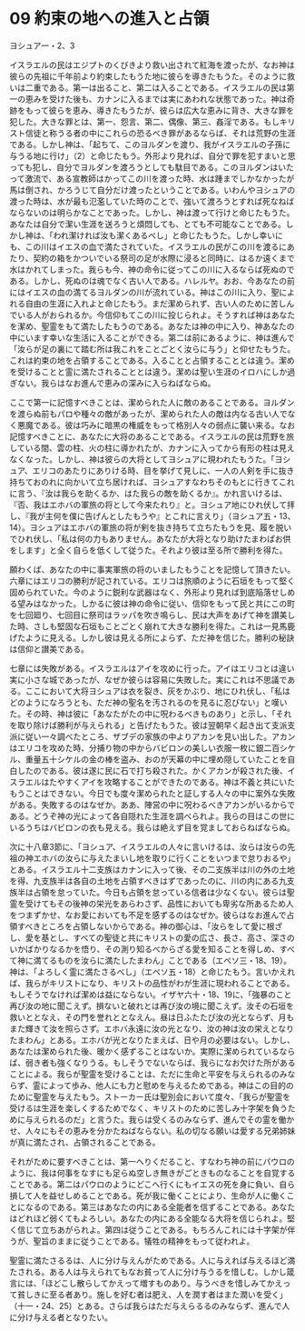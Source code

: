 # 09 約束の地への進入と占領

ヨシュア一・2、3

イスラエルの民はエジプトのくびきより救い出されて紅海を渡ったが、なお神は彼らの先祖に千年前より約束したもうた地に彼らを導きたもうた。そのように救いは二重である。第一は出ること、第二は入ることである。イスラエルの民は第一の恵みを受けた後も、カナンに入るまでは実にあわれな状態であった。神は奇跡をもって彼らを恵み、導きたもうたが、彼らは広大な恵みに背き、大きな罪を犯した。大きな罪とは、第一、怨言、第二、偶像、第三、姦淫である。もしキリスト信徒と称うる者の中にこれらの恐るべき罪があるならば、それは荒野の生涯である。しかし神は、「起ちて、このヨルダンを渡り、我がイスラエルの子孫に与うる地に行け」（2）と命じたもう。外形より見れば、自分で罪を犯すまいと思っても犯し、自分でヨルダンを渡ろうとしても駄目である。このヨルダンはいたって激流で、ある宣教師はかってこの川を渡った時、水は踵までしかなかったが馬は倒され、かろうじて自分だけ渡ったということである。いわんやヨシュアの渡った時は、水が最も氾濫していた時のことで、強いて渡ろうとすれば死なねばならないのは明らかなことであった。しかし、神は渡って行けと命じたもうた。あなたは自分で潔い生涯を送ろうと煩悶しても、とても不可能なことである。しかし神は、「われ潔ければ汝も潔くあるべし」と命じたもうた。しかし幸いにも、この川はイエスの血で満たされていた。イスラエルの民がこの川を渡るにあたり、契約の箱をかついでいる祭司の足が水際に浸ると同時に、はるか遠くまで水はかれてしまった。我らも今、神の命令に従ってこの川に入るならば死ぬのである。しかし、死ぬのは魂でなく古い人である。ハレルヤ。おお、今あなたの前にはイエスの血の満てるヨルダンの川が流れている。神はこの川に入り、聖によれる自由の生涯に入れよと命じたもう。まだ潔められず、古い人のために苦しんでいる人がおられるか。今信仰もてこの川に投じられよ。そうすれば神はあなたを潔め、聖霊をもて満たしたもうのである。あなたは神の中に入り、神あなたの中にいます幸いな生活に入ることができる。第二は前にあるように、神は進んで「汝らが足の裏にて踏む所は我これをことごとく汝らに与う」と仰せたもうた。これは約束の地を占領することである。入ることと占領することとは違う。潔めを受けることと霊に満たされることとは違う。潔めは聖い生涯のイロハにしか過ぎない。我らはなお進んで恵みの深みに入らねばならぬ。

ここで第一に記憶すべきことは、潔められた人に敵のあることである。ヨルダンを渡らぬ前もパロや種々の敵があったが、潔められた人の敵は内なる古い人でなく悪魔である。彼は巧みに暗黒の権威をもって格別人々の弱点に襲い来る。なお記憶すべきことに、あなたに大将のあることである。イスラエルの民は荒野を旅している間、雲の柱、火の柱に導かれたが、カナンに入ってから有形の柱は見えなくなった。しかし、神は彼らの大将としてヨシュアに現われたもうた。「ヨシュア、エリコのあたりにありける時、目を挙げて見しに、一人の人剣を手に抜き持ちておのれに向かいて立ち居ければ、ヨシュアすなわちそのもとに行きてこれに言う、『汝は我らを助くるか、はた我らの敵を助くるか』。かれ言いけるは、『否、我はエホバの軍旅の将として今来たれり』と。ヨシュア地にひれ伏して拝し、『我が主何を僕に告げんとしたもうや』とこれに言えり」（ヨシュア五・13、14）。ヨシュアはエホバの軍旅の将が剣を抜き持ちて立ちたもうを見、履を脱いでひれ伏し、「私は何の力もありません。あなたが大将となり助けたまわぱお供をします」と全く自らを低くして従うた。それより彼は至る所で勝利を得た。

願わくぱ、あなたの中に事実軍旅の将のいましたもうことを記憶して頂きたい。六章にはエリコの勝利が記されている。エリコは旅順のように石垣をもって堅く固められていた。今のように鋭利な武器はなく、外形より見れば到底陥落せしめる望みはなかった。しかるに彼は神の命令に従い、信仰をもって民と共にこの町を七回廻り、七回目に祭司はラッパを吹き鳴らし、民は大声をあげて神を讃美した時、さしも堅固な石垣もことごとく崩れて大きな勝利を得た。これは一見馬鹿げたように見える。しかし彼は見える所によらず、ただ神を信じた。勝利の秘訣は信仰と讃美である。

七章には失敗がある。イスラエルはアイを攻めに行った。アイはエリコとは違い実に小さな城であったが、なぜか彼らは容易に失敗した。実にこれは不思議である。ここにおいて大将ヨシュアは衣を裂き、灰をかぶり、地にひれ伏し、「私はどのようになろうとも、ただ神の聖名を汚されるのを見るに忍びない」と嘆いた。その時、神は彼に「あなたがたの中に呪わるべきものあり」と示し、「それを取り除けば勝利が与えられる」と告げたもうた。彼は翌朝早く起き出て支派支派に従い一々調べたところ、ザブデの家族の中よりアカンを見い出した。アカンはエリコを攻めた時、分捕り物の中からバビロンの美しい衣服一枚に銀二百シケル、重量五十シケルの金の棒を盗み、おのが天幕の中に埋め隠していたことを自白したのである。彼は遂に民に石で打ち殺された。かくアカンが殺された後、イスラエルはたやすくアイを攻略することができたのである。神は不義と共にいたもうことはできない。今日でも度々潔められたと証しする人々の中に案外な失敗がある。失敗するのはなぜか。ああ、陣営の中に呪わるべきアカンがいるからである。どうぞ神の光によって各自隠れた生涯を調べられよ。我らの目はこの世にいるうちはバビロンの衣も見える。我らは絶えず目を覚ましておらねばならぬ。

次に十八章3節に、「ヨシュア、イスラエルの人々に言いけるは、汝らは汝らの先祖の神エホバの汝らに与えたまいし地を取りに行くことをいつまで怠りおるや」とある。イスラエル十二支族はカナンに入って後、その二支族半は川の外の土地を得、九支族半は各自の土地を占領すべきはずであったのに、川の内にある九支族半は占領を怠っていた。今日も占領を怠っている信者は少なくない。彼らは聖霊を受けてもその後神の栄光をあらわさず、品性においても卑劣な所あるため人をつまずかせ、なお愛においても不足を感ずるのはなぜか。彼らはなお進んで占領すべきところを占領しないからである。神の御心は、「汝らをして愛に根ざし、愛を基とし、すべての聖徒と共にキリストの愛の広さ、長さ、高さ、深さのいかばかりなるかを悟り、その測り知るべからざる愛を知ることを得しめ、すべて神に満てるものを汝らに満たしたまわん」ことである（エペソ三・18、19）。神は、「よろしく霊に満たさるべし」（エペソ五・18）と命じたもう。言いかえれば、我らがキリストになり、キリストの品性がわが生涯に現われることである。もしそうでなければ潔めは益にならない。イザヤ六十・18、19に、「強暴のこと再び汝の地に聞こえず。損ないと破れとは再び汝の境に聞こえず。汝その石垣を救いととなえ、その門を誉れととなえん。昼は日ふたたび汝の光とならず、月もまた輝きて汝を照らさず。エホバ永遠に汝の光となり、汝の神は汝の栄えとなりたまわん」とある。エホバが光となりたまえば、日や月の必要はない。しかし、あなたは潔められた後、暖かく感ずることはないか。実際に潔められているならば、弱き者も強くなりうる。もしそうでないならば、我らになお欠けた所があることによる。我らが聖霊を受けることは、ただに生命と平安を与えられるのみならず、霊によって歩み、他人にも力と慰めを与えるためである。神はこの目的のために聖霊を与えたもう。ストーカー氏は聖別会において度々、「我らが聖霊を受けるは生涯を楽しくするためでなく、キリストのために苦しみ十字架を負うために与えられるのだ」と言うた。我らは受くるのみならず、進んでその霊を働かせ、人々にもその恵みを分かたねばならない。私の切なる願いは愛する兄弟姉妹が真に満たされ、占領されることである。

それがために要すべきことは、第一へりくだること、すなわち神の前にパウロのように、我は何事をなすにも足らぬ空しき無きがごときものなることを自覚することである。第二はパウロのようにどこへ行くにもイエスの死を身に負い、自ら損して人を益せしめることである。死が我に働くことにより、生命が人に働くことになるのである。第三はあなたの内にある全能者を信ずることである。あなたはどれほど弱くてもよろしい。あなたの内にある全能なる大将を信じられよ。堅く信じて立ちあがられよ。第四は従うことである。もちろんこれには十字架が伴うが、聖旨のままに従うことである。犠牲の精神をもって従われよ。

聖霊に満たさるるは、人に分け与えんがためである。人に与えれば与えるほど満たされる。ある人は与えられてもなお貧って人に分け与うるを惜しむ。しかし箴言には、「ほどこし散らしてかえって増すものあり。与うべきを惜しみてかえって貧しきに至る者あり。施しを好む者は肥え、人を潤す者はまた潤いを受く」（十一・24、25）とある。さらば我らはただ与えらるるのみならず、進んで人に分け与える者となりたい。

